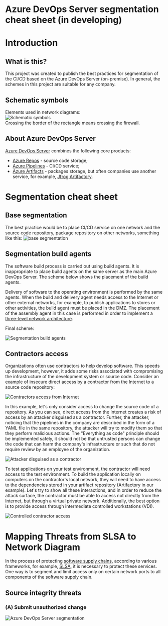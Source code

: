 # Azure DevOps Server segmentation cheat sheet (in developing)
# Introduction
## What is this?
This project was created to publish the best practices for segmentation of the CI/CD based on the Azure DevOps Server (on-premise). In general, the schemes in this project are suitable for any company.
## Schematic symbols
Elements used in network diagrams:<br/>
![Schematic symbols](https://github.com/sergiomarotco/Azure-DevOps-Server-segmentation-cheat-sheet/blob/main/Assets/Network_Segmentation_Cheat_Sheet_Schematic_symbols.drawio.png)<br/>
Crossing the border of the rectangle means crossing the firewall.
## About Azure DevOps Server
[Azure DevOps Server](https://azure.microsoft.com/services/devops/server/) combines the following core products:
- [Azure Repos](https://azure.microsoft.com/services/devops/repos/) - source code storage;
- [Azure Pipelines](https://azure.microsoft.com/services/devops/pipelines/) - CI/CD service;
- [Azure Artifacts](https://azure.microsoft.com/services/devops/artifacts/) - packages storage, but often companies use another service, for example, [Jfrog Artifactory](https://jfrog.com/artifactory/).

# Segmentation cheat sheet
## Base segmentation
The best practice would be to place CI/CD service on one network and the source code repository, package repository on other networks, something like this:
![base segmentation](https://raw.githubusercontent.com/sergiomarotco/Azure-DevOps-Server-segmentation-cheat-sheet/main/Assets/Azure-DevOps-Server-segmentation-cheat-sheet.Separate%20CiCd.jpg)
## Segmentation build agents
The software build process is carried out using build agents. It is inappropriate to place build agents on the same server as the main Azure DevOps Server. The scheme below shows the placement of the build agents.

Delivery of software to the operating environment is performed by the same agents. When the build and delivery agent needs access to the Internet or other external networks, for example, to publish applications to stores or other activities, the build agent must be placed in the DMZ. The placement of the assembly agent in this case is performed in order to implement a [three-level network architecture](https://github.com/sergiomarotco/OWASP-Network-segmentation-cheat-sheet#three-layer-network-architecture).

Final scheme:

![Segmentation build agents](https://raw.githubusercontent.com/sergiomarotco/Azure-DevOps-Server-segmentation-cheat-sheet/main/Assets/Azure-DevOps-Server-segmentation-cheat-sheet.BuildAgents.jpg)

## Contractors access
Organizations often use contractors to help develop software. This speeds up development, however, it adds some risks associated with compromising the infrastructure of the development system or source code. Consider an example of insecure direct access by a contractor from the Internet to a source code repository:

![Contractors access from Internet](https://raw.githubusercontent.com/sergiomarotco/Azure-DevOps-Server-segmentation-cheat-sheet/main/Assets/Azure-DevOps-Server-segmentation-cheat-sheet.Contractors.jpg)

In this example, let's only consider access to change the source code of a repository.
As you can see, direct access from the Internet creates a risk of access by an attacker disguised as a contractor.
Further, the attacker, noticing that the pipelines in the company are described in the form of a YAML file in the same repository, the attacker will try to modify them so that they perform malicious actions. The "Everything as code" principle should be implemented safely, it should not be that untrusted persons can change the code that can harm the company's infrastructure or such that do not require review by an employee of the organization.

![Attacker disguised as a contractor](https://raw.githubusercontent.com/sergiomarotco/Azure-DevOps-Server-segmentation-cheat-sheet/main/Assets/Azure-DevOps-Server-segmentation-cheat-sheet.Contractors.Attack.jpg)

To test applications on your test environment, the contractor will need access to the test environment. To build the application locally on computers on the contractor's local network, they will need to have access to the dependencies stored in your artifact repository (Artifactory in our example). Let's try to show all these interactions, and in order to reduce the attack surface, the contractor must be able to access not directly from the Internet, but through a virtual private network.
Additionally, the best option is to provide access through intermediate controlled workstations (VDI).

![Controlled contractor access](https://raw.githubusercontent.com/sergiomarotco/Azure-DevOps-Server-segmentation-cheat-sheet/main/Assets/Azure-DevOps-Server-segmentation-cheat-sheet.Contractors.VPN.jpg)

# Mapping Threats from SLSA to Network Diagram
In the process of protecting [software supply chains](https://en.wikipedia.org/wiki/Software_supply_chain), according to various frameworks, for example, [SLSA](https://github.com/slsa-framework/slsa), it is necessary to protect these services. One way is to segment and limit access only on certain network ports to all components of the software supply chain.
## Source integrity threats
### (A) Submit unauthorized change
![Azure DevOps Server segmentation](https://raw.githubusercontent.com/sergiomarotco/Azure-DevOps-Server-segmentation-cheat-sheet/main/Assets/Azure-DevOps-Server-segmentation-cheat-sheet.%20SLSA.%20A.jpg)<br/>

